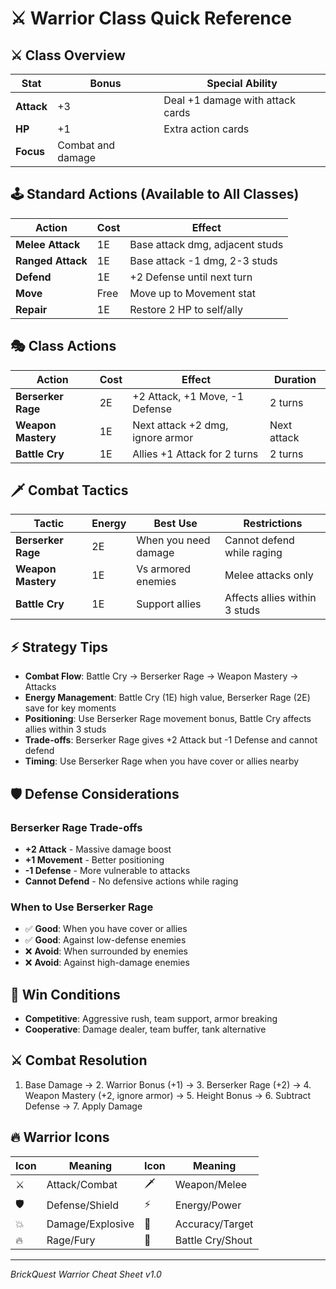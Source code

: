 # ⚔️ Warrior Class Quick Reference

## ⚔️ Class Overview
| Stat | Bonus | Special Ability |
|------|-------|-----------------|
| **Attack** | +3 | Deal +1 damage with attack cards |
| **HP** | +1 | Extra action cards |
| **Focus** | Combat and damage | |

## 🕹️ Standard Actions (Available to All Classes)
| Action | Cost | Effect |
|--------|------|--------|
| **Melee Attack** | 1E | Base attack dmg, adjacent studs |
| **Ranged Attack** | 1E | Base attack -1 dmg, 2-3 studs |
| **Defend** | 1E | +2 Defense until next turn |
| **Move** | Free | Move up to Movement stat |
| **Repair** | 1E | Restore 2 HP to self/ally |

## 🎭 Class Actions
| Action | Cost | Effect | Duration |
|--------|------|--------|----------|
| **Berserker Rage** | 2E | +2 Attack, +1 Move, -1 Defense | 2 turns |
| **Weapon Mastery** | 1E | Next attack +2 dmg, ignore armor | Next attack |
| **Battle Cry** | 1E | Allies +1 Attack for 2 turns | 2 turns |

## 🗡️ Combat Tactics
| Tactic | Energy | Best Use | Restrictions |
|--------|--------|----------|--------------|
| **Berserker Rage** | 2E | When you need damage | Cannot defend while raging |
| **Weapon Mastery** | 1E | Vs armored enemies | Melee attacks only |
| **Battle Cry** | 1E | Support allies | Affects allies within 3 studs |

## ⚡ Strategy Tips
- **Combat Flow**: Battle Cry → Berserker Rage → Weapon Mastery → Attacks
- **Energy Management**: Battle Cry (1E) high value, Berserker Rage (2E) save for key moments
- **Positioning**: Use Berserker Rage movement bonus, Battle Cry affects allies within 3 studs
- **Trade-offs**: Berserker Rage gives +2 Attack but -1 Defense and cannot defend
- **Timing**: Use Berserker Rage when you have cover or allies nearby

## 🛡️ Defense Considerations
### Berserker Rage Trade-offs
- **+2 Attack** - Massive damage boost
- **+1 Movement** - Better positioning
- **-1 Defense** - More vulnerable to attacks
- **Cannot Defend** - No defensive actions while raging

### When to Use Berserker Rage
- ✅ **Good**: When you have cover or allies
- ✅ **Good**: Against low-defense enemies
- ❌ **Avoid**: When surrounded by enemies
- ❌ **Avoid**: Against high-damage enemies

## 🎯 Win Conditions
- **Competitive**: Aggressive rush, team support, armor breaking
- **Cooperative**: Damage dealer, team buffer, tank alternative

## ⚔️ Combat Resolution
1. Base Damage → 2. Warrior Bonus (+1) → 3. Berserker Rage (+2) → 4. Weapon Mastery (+2, ignore armor) → 5. Height Bonus → 6. Subtract Defense → 7. Apply Damage

## 🔥 Warrior Icons
| Icon | Meaning | Icon | Meaning |
|------|---------|------|---------|
| ⚔️ | Attack/Combat | 🗡️ | Weapon/Melee |
| 🛡️ | Defense/Shield | ⚡ | Energy/Power |
| 💥 | Damage/Explosive | 🎯 | Accuracy/Target |
| 🔥 | Rage/Fury | 📢 | Battle Cry/Shout |

---
*BrickQuest Warrior Cheat Sheet v1.0*